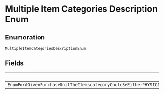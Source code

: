 
# Multiple Item Categories Description Enum

## Enumeration

`MultipleItemCategoriesDescriptionEnum`

## Fields

| Name |
|  --- |
| `EnumForAGivenPurchaseUnitTheItemscategoryCouldBeEitherPHYSICALGOODSAndorDIGITALGOODSOrJustDONATIONItemscategoryAsDONATIONCannotBeCombinedWithItemsWithEitherPHYSICALGOODSOrDIGITALGOODS` |

